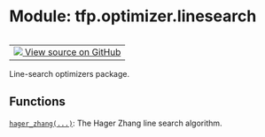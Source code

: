 <div itemscope itemtype="http://developers.google.com/ReferenceObject">
<meta itemprop="name" content="tfp.optimizer.linesearch" />
<meta itemprop="path" content="Stable" />
</div>

# Module: tfp.optimizer.linesearch


<table class="tfo-notebook-buttons tfo-api" align="left">

<td>
  <a target="_blank" href="https://github.com/tensorflow/probability/blob/master/tensorflow_probability/python/optimizer/linesearch/__init__.py">
    <img src="https://www.tensorflow.org/images/GitHub-Mark-32px.png" />
    View source on GitHub
  </a>
</td></table>



Line-search optimizers package.

<!-- Placeholder for "Used in" -->


## Functions

[`hager_zhang(...)`](../../tfp/optimizer/linesearch/hager_zhang.md): The Hager Zhang line search algorithm.

